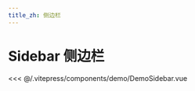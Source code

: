 ```yaml
---
title_zh: 侧边栏
---
```


# Sidebar 侧边栏

<DemoSidebar />

<<< @/.vitepress/components/demo/DemoSidebar.vue
